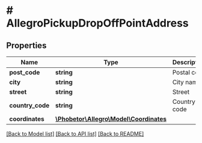 # # AllegroPickupDropOffPointAddress

## Properties

Name | Type | Description | Notes
------------ | ------------- | ------------- | -------------
**post_code** | **string** | Postal code |
**city** | **string** | City name |
**street** | **string** | Street |
**country_code** | **string** | Country code |
**coordinates** | [**\Phobetor\Allegro\Model\Coordinates**](Coordinates.md) |  |

[[Back to Model list]](../../README.md#models) [[Back to API list]](../../README.md#endpoints) [[Back to README]](../../README.md)
